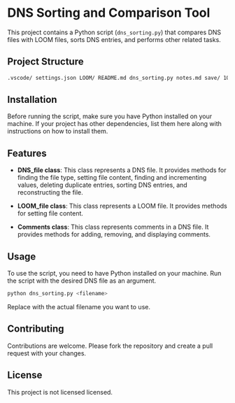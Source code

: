 # DNS Sorting and Comparison Tool

This project contains a Python script (`dns_sorting.py`) that compares DNS files with LOOM files, sorts DNS entries, and performs other related tasks.

## Project Structure

```bash
.vscode/ settings.json LOOM/ README.md dns_sorting.py notes.md save/ 10.10.db.save ruddy.db.save
```
## Installation

Before running the script, make sure you have Python installed on your machine. If your project has other dependencies, list them here along with instructions on how to install them.

## Features

- **DNS_file class**: This class represents a DNS file. It provides methods for finding the file type, setting file content, finding and incrementing values, deleting duplicate entries, sorting DNS entries, and reconstructing the file.

- **LOOM_file class**: This class represents a LOOM file. It provides methods for setting file content.

- **Comments class**: This class represents comments in a DNS file. It provides methods for adding, removing, and displaying comments.

## Usage

To use the script, you need to have Python installed on your machine. Run the script with the desired DNS file as an argument.

```bash
python dns_sorting.py <filename>
```

Replace <filename> with the actual filename you want to use.

## Contributing
Contributions are welcome. Please fork the repository and create a pull request with your changes.

## License
This project is not licensed licensed.
